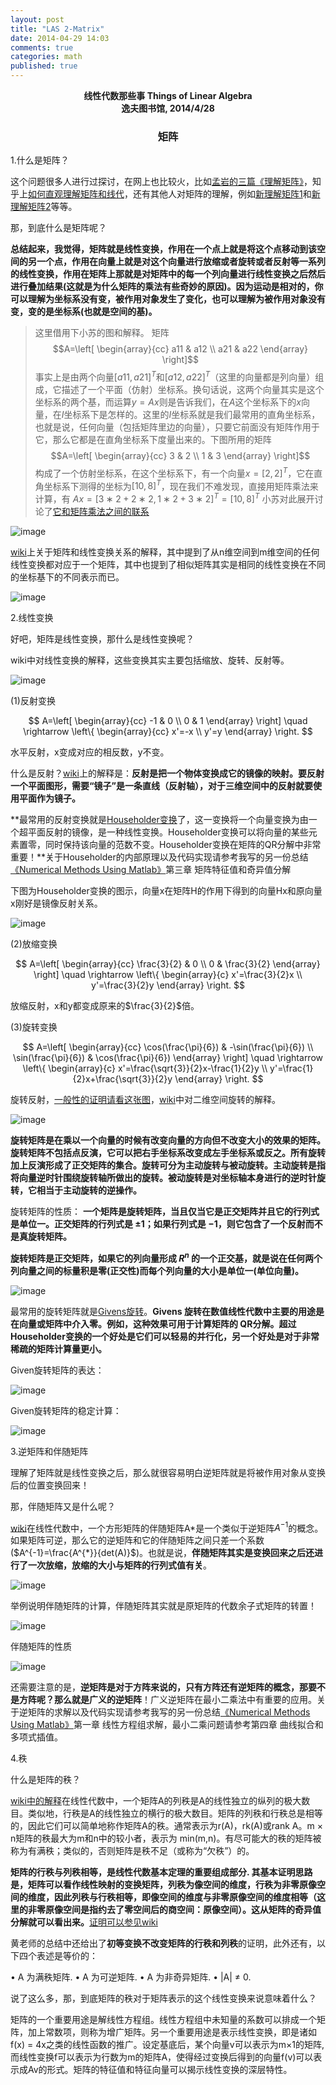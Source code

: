 ```yaml
---
layout: post
title: "LAS 2-Matrix"
date: 2014-04-29 14:03
comments: true
categories: math
published: true
---
```


**<center>线性代数那些事 Things of Linear Algebra</center>**
**<center>逸夫图书馆, 2014/4/28</center>**

### <center>矩阵</center>

1.什么是矩阵？

这个问题很多人进行过探讨，在网上也比较火，比如[孟岩的三篇《理解矩阵》](http://blog.csdn.net/myan/article/details/647511)，知乎上[如何直观理解矩阵和线代](http://www.zhihu.com/question/21082351)，还有其他人对矩阵的理解，例如[新理解矩阵1](http://spaces.ac.cn/index.php/archives/1765/)和[新理解矩阵2](http://spaces.ac.cn/index.php/archives/1768/)等等。

那，到底什么是矩阵呢？

**总结起来，我觉得，矩阵就是线性变换，作用在一个点上就是将这个点移动到该空间的另一个点，作用在向量上就是对这个向量进行放缩或者旋转或者反射等一系列的线性变换，作用在矩阵上那就是对矩阵中的每一个列向量进行线性变换之后然后进行叠加结果(这就是为什么矩阵的乘法有些奇妙的原因)。因为运动是相对的，你可以理解为坐标系没有变，被作用对象发生了变化，也可以理解为被作用对象没有变，变的是坐标系(也就是空间的基)。**

> 这里借用下小苏的图和解释。
矩阵$$A=\left[ \begin{array}{cc} a11 & a12 \\ a21 & a22 \end{array} \right]$$
事实上是由两个向量$[a11,a21]^T$和$[a12,a22]^T$（这里的向量都是列向量）组成，它描述了一个平面（仿射）坐标系。换句话说，这两个向量其实是这个坐标系的两个基，而运算$y=Ax$则是告诉我们，在$A$这个坐标系下的$x$向量，在$I$坐标系下是怎样的。这里的$I$坐标系就是我们最常用的直角坐标系，也就是说，任何向量（包括矩阵里边的向量），只要它前面没有矩阵作用于它，那么它都是在直角坐标系下度量出来的。下图所用的矩阵$$A=\left[ \begin{array}{cc} 3 & 2 \\ 1 & 3 \end{array} \right]$$
构成了一个仿射坐标系，在这个坐标系下，有一个向量$x=[2,2]^T$，它在直角坐标系下测得的坐标为$[10,8]^T$，现在我们不难发现，直接用矩阵乘法来计算，有
$Ax=[3∗2+2∗2,1∗2+3∗2]^T=[10,8]^T$
小苏对此展开讨论了[它和矩阵乘法之间的联系](http://spaces.ac.cn/index.php/archives/1768/)

![image](http://hujiaweibujidao.github.io/images/math/xianxinbianhua.png)

[wiki](http://zh.wikipedia.org/wiki/%E7%9F%A9%E9%98%B5)上关于矩阵和线性变换关系的解释，其中提到了从n维空间到m维空间的任何线性变换都对应于一个矩阵，其中也提到了相似矩阵其实是相同的线性变换在不同的坐标基下的不同表示而已。

![image](http://hujiaweibujidao.github.io/images/math/xianxingbianhuan.png)

2.线性变换

好吧，矩阵是线性变换，那什么是线性变换呢？

wiki中对线性变换的解释，这些变换其实主要包括缩放、旋转、反射等。

![image](http://hujiaweibujidao.github.io/images/math/xianxinbianhua2.png)

(1)反射变换

$$
A=\left[ \begin{array}{cc} -1 & 0 \\ 0 & 1 \end{array} \right] \quad
\rightarrow \left\{ \begin{array}{cc} x'=-x \\ y'=y \end{array} \right.
$$

水平反射，x变成对应的相反数，y不变。

什么是反射？[wiki](http://zh.wikipedia.org/wiki/%E5%8F%8D%E5%B0%84_(%E6%95%B0%E5%AD%A6))上的解释是：**反射是把一个物体变换成它的镜像的映射。要反射一个平面图形，需要“镜子”是一条直线（反射轴），对于三维空间中的反射就要使用平面作为镜子。**

**最常用的反射变换就是[Householder变换](http://zh.wikipedia.org/wiki/%E8%B1%AA%E6%96%AF%E9%9C%8D%E5%B0%94%E5%BE%B7%E5%8F%98%E6%8D%A2)了，这一变换将一个向量变换为由一个超平面反射的镜像，是一种线性变换。Householder变换可以将向量的某些元素置零，同时保持该向量的范数不变。Householder变换在矩阵的QR分解中非常重要！**关于Householder的内部原理以及代码实现请参考我写的另一份总结[《Numerical Methods Using Matlab》](http://hujiaweibujidao.github.io/blog/2014/04/23/numerical-methods-using-matlab/)第三章 矩阵特征值和奇异值分解

下图为Householder变换的图示，向量x在矩阵H的作用下得到的向量Hx和原向量x刚好是镜像反射关系。

![image](http://hujiaweibujidao.github.io/images/math/HouseholderReflection.png)

(2)放缩变换

$$
A=\left[ \begin{array}{cc} \frac{3}{2} & 0 \\ 0 & \frac{3}{2} \end{array} \right] \quad
\rightarrow \left\{ \begin{array}{c} x'=\frac{3}{2}x \\ y'=\frac{3}{2}y \end{array} \right.
$$

放缩反射，x和y都变成原来的$\frac{3}{2}$倍。

(3)旋转变换

$$
A=\left[ \begin{array}{cc} \cos(\frac{\pi}{6}) & -\sin(\frac{\pi}{6}) \\ \sin(\frac{\pi}{6}) & \cos(\frac{\pi}{6}) \end{array} \right] \quad
\rightarrow \left\{ \begin{array}{c} x'=\frac{\sqrt{3}}{2}x-\frac{1}{2}y \\ y'=\frac{1}{2}x+\frac{\sqrt{3}}{2}y \end{array} \right.
$$

旋转反射，[一般性的证明请看这张图](http://hujiaweibujidao.github.io/images/math/xuanzhuanbianhuan1.png)，[wiki](http://zh.wikipedia.org/wiki/%E6%97%8B%E8%BD%AC)中对二维空间旋转的解释。

![image](http://hujiaweibujidao.github.io/images/math/xuanzhuanbianhuan2.png)

**旋转矩阵是在乘以一个向量的时候有改变向量的方向但不改变大小的效果的矩阵。旋转矩阵不包括点反演，它可以把右手坐标系改变成左手坐标系或反之。所有旋转加上反演形成了正交矩阵的集合。旋转可分为主动旋转与被动旋转。主动旋转是指将向量逆时针围绕旋转轴所做出的旋转。被动旋转是对坐标轴本身进行的逆时针旋转，它相当于主动旋转的逆操作。**

旋转矩阵的性质：
**一个矩阵是旋转矩阵，当且仅当它是正交矩阵并且它的行列式是单位一。正交矩阵的行列式是 ±1；如果行列式是 −1，则它包含了一个反射而不是真旋转矩阵。**

**旋转矩阵是正交矩阵，如果它的列向量形成 ${R}^{n}$ 的一个正交基，就是说在任何两个列向量之间的标量积是零(正交性)而每个列向量的大小是单位一(单位向量)。**

![image](http://hujiaweibujidao.github.io/images/math/xuanzhuanjuzhen.png)

最常用的旋转矩阵就是[Givens旋转](http://zh.wikipedia.org/wiki/%E5%90%89%E6%96%87%E6%96%AF%E6%97%8B%E8%BD%AC)。**Givens 旋转在数值线性代数中主要的用途是在向量或矩阵中介入零。例如，这种效果可用于计算矩阵的 QR分解。超过Householder变换的一个好处是它们可以轻易的并行化，另一个好处是对于非常稀疏的矩阵计算量更小。**

Given旋转矩阵的表达：

![image](http://hujiaweibujidao.github.io/images/math/givens.png)

Given旋转矩阵的稳定计算：

![image](http://hujiaweibujidao.github.io/images/math/givens2.png)

3.逆矩阵和伴随矩阵

理解了矩阵就是线性变换之后，那么就很容易明白逆矩阵就是将被作用对象从变换后的位置变换回来！

那，伴随矩阵又是什么呢？

[wiki](http://zh.wikipedia.org/wiki/%E4%BC%B4%E9%9A%8F%E7%9F%A9%E9%98%B5)在线性代数中，一个方形矩阵的伴随矩阵A*是一个类似于逆矩阵$A^{-1}$的概念。如果矩阵可逆，那么它的逆矩阵和它的伴随矩阵之间只差一个系数($A^{-1}=\frac{A^{*}}{det(A)}$)。也就是说，**伴随矩阵其实是变换回来之后还进行了一次放缩，放缩的大小与矩阵的行列式值有关**。

![image](http://hujiaweibujidao.github.io/images/math/bansuijuzhen.png)

举例说明伴随矩阵的计算，伴随矩阵其实就是原矩阵的代数余子式矩阵的转置！

![image](http://hujiaweibujidao.github.io/images/math/bansuijuzhen2.png)

伴随矩阵的性质

![image](http://hujiaweibujidao.github.io/images/math/bansuijuzhen3.png)

还需要注意的是，**逆矩阵是对于方阵来说的，只有方阵还有逆矩阵的概念，那要不是方阵呢？那么就是广义的逆矩阵**！广义逆矩阵在最小二乘法中有重要的应用。关于逆矩阵的求解以及代码实现请参考我写的另一份总结[《Numerical Methods Using Matlab》](http://hujiaweibujidao.github.io/blog/2014/04/23/numerical-methods-using-matlab/)第一章 线性方程组求解，最小二乘问题请参考第四章 曲线拟合和多项式插值。

4.秩

什么是矩阵的秩？

[wiki中的解释](http://zh.wikipedia.org/wiki/%E7%A7%A9_(%E7%BA%BF%E6%80%A7%E4%BB%A3%E6%95%B0))在线性代数中，一个矩阵A的列秩是A的线性独立的纵列的极大数目。类似地，行秩是A的线性独立的横行的极大数目。矩阵的列秩和行秩总是相等的，因此它们可以简单地称作矩阵A的秩。通常表示为r(A)，rk(A)或rank A。m × n矩阵的秩最大为m和n中的较小者，表示为 min(m,n)。有尽可能大的秩的矩阵被称为有满秩；类似的，否则矩阵是秩不足（或称为“欠秩”）的。

**矩阵的行秩与列秩相等，是线性代数基本定理的重要组成部分. 其基本证明思路是，矩阵可以看作线性映射的变换矩阵，列秩为像空间的维度，行秩为非零原像空间的维度，因此列秩与行秩相等，即像空间的维度与非零原像空间的维度相等（这里的非零原像空间是指约去了零空间后的商空间：原像空间）。这从矩阵的奇异值分解就可以看出来。**[证明可以参见wiki](http://zh.wikipedia.org/wiki/%E7%A7%A9_(%E7%BA%BF%E6%80%A7%E4%BB%A3%E6%95%B0))

黄老师的总结中还给出了**初等变换不改变矩阵的行秩和列秩**的证明，此外还有，以下四个表述是等价的：

• A 为满秩矩阵. 
• A 为可逆矩阵. 
• A 为非奇异矩阵.
• |A| $\ne$ 0.

说了这么多，那，到底矩阵的秩对于矩阵表示的这个线性变换来说意味着什么？



矩阵的一个重要用途是解线性方程组。线性方程组中未知量的系数可以排成一个矩阵，加上常数项，则称为增广矩阵。另一个重要用途是表示线性变换，即是诸如f(x)  = 4x之类的线性函数的推广。设定基底后，某个向量v可以表示为m×1的矩阵,而线性变换f可以表示为行数为m的矩阵A，使得经过变换后得到的向量f(v)可以表示成Av的形式。矩阵的特征值和特征向量可以揭示线性变换的深层特性。




